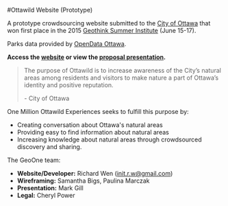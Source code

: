 #Ottawild Website (Prototype)

A prototype crowdsourcing website submitted to the [City of Ottawa](http://ottawa.ca/en) that won first place in the 2015 [Geothink Summer Institute](http://summerinstitute.geothink.ca/) (June 15-17).

Parks data provided by [OpenData Ottawa](http://data.ottawa.ca/en).

**Access the [website](http://rwenite.github.io/website-ottawild/) or view the [proposal presentation](https://drive.google.com/a/ryerson.ca/file/d/0B0Y-aJ_lG1qMU1FUcVdOaVFpZnc/view).**

<blockquote>
<p>The purpose of Ottawild is to increase awareness of the City’s natural areas among residents and visitors to make nature a part of Ottawa’s identity and positive reputation.</p>
- City of Ottawa
</blockquote>

One Million Ottawild Experiences seeks to fulfill this purpose by:
* Creating conversation about Ottawa's natural areas 
* Providing easy to find information about natural areas 
* Increasing knowledge about natural areas through crowdsourced discovery and sharing.

The GeoOne team:
* **Website/Developer:** Richard Wen (init.r.w@gmail.com)
* **Wireframing:** Samantha Bigs, Paulina Marczak 
* **Presentation:** Mark Gill 
* **Legal:** Cheryl Power 
